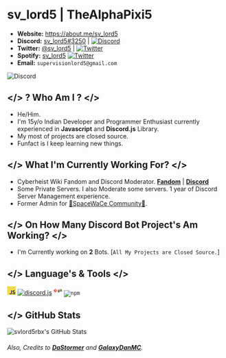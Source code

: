 # sv_lord5 | TheAlphaPixi5

- **Website:** https://about.me/sv_lord5
- **Discord:** [sv_lord5#3250](https://discord.com/users/834888738919153684) |  [![Discord](https://img.shields.io/badge/Discord-5865F2?style=for-the-badge&logo=discord&logoColor=white)](https://discord.com/users/834888738919153684) 
- **Twitter:** [@sv_lord5](https://twitter.com/sv_lord5) | [![Twitter](https://img.shields.io/badge/Twitter-00ACEE?style=for-the-badge&logo=twitter&logoColor=white)](https://twitter.com/sv_lord5)
- **Spotify:** [sv_lord5](https://open.spotify.com/user/kxyloe5tvw4oczmbbe1fi7vcb) [![Twitter](https://img.shields.io/badge/Spotify-1DB954?style=for-the-spotify&logo=spotify&logoColor=white)](https://open.spotify.com/user/kxyloe5tvw4oczmbbe1fi7vcb)
- **Email:** `supervisionlord5@gmail.com`

![Discord](https://discord.c99.nl/widget/theme-2/834888738919153684.png)

## </> ? Who Am I ? </>
- He/Him. 
- I'm 15y/o Indian Developer and Programmer Enthusiast currently experienced in **Javascript** and **Discord.js** Library.
- My most of projects are closed source. 
- Funfact is I keep learning new things.

## </> What I'm Currently Working For? </>
- Cyberheist Wiki Fandom and Discord Moderator. **[Fandom](https://cyberheist.fandom.com/wiki/User:Svlord5)** | **[Discord](https://discord.gg/maSFWdPW7m)**
- Some Private Servers. I also Moderate some servers. 1 year of Discord Server Management experience. 
-  Former Admin for [🌟SpaceWaCe Community🌟](https://discord.gg/Z9W6J8w).

## </> On How Many Discord Bot Project's Am Working? </>
- I'm Currently working on **2** Bots. [`All My Projects are Closed Source.`]

## </> Language's & Tools </>
<code><img height="20" src="https://raw.githubusercontent.com/github/explore/80688e429a7d4ef2fca1e82350fe8e3517d3494d/topics/javascript/javascript.png"></code>
<a href="https://discord.js.org"><img src="https://cdn.discordapp.com/attachments/740865034887888996/740865173065170994/logo-square.png" width="20" alt="discord.js" /></a>
<code><img height="20" src="https://raw.githubusercontent.com/github/explore/80688e429a7d4ef2fca1e82350fe8e3517d3494d/topics/git/git.png"></code>
<code><img alt="npm" src="https://img.shields.io/badge/-NPM-CB3837?style=flat-square&logo=npm&logoColor=white" /></code>

  
## </> GitHub Stats
![svlord5rbx's GitHub Stats](https://github-readme-stats.vercel.app/api?username=TheAlphaPixi5&show_icons=true&theme=dracula&count_private=true&hide=prs,contribs,stars)
 
###### Also, Credits to **[DaStormer](https://github.com/DaStormer)** and **[GalaxyDanMC](https://github.com/GalaxyDanMC)**.
<!--
Made by [sv_lord5#5555](https://discord.com/users/834888738919153684) with help of [GalaxyDanMC#0001](https://discord.com/users/448857983309316096)


## Discord Profile
![Discord Profile](https://mydiscord.tolfix.com/?userId=834888738919153684)
-->
